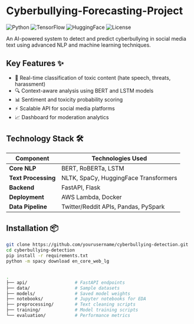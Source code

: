 # Cyberbullying-Forecasting-Project
![Python](https://img.shields.io/badge/Python-3.9%2B-blue)
![TensorFlow](https://img.shields.io/badge/TensorFlow-2.8%2B-orange)
![HuggingFace](https://img.shields.io/badge/HuggingFace-Transformers-yellow)
![License](https://img.shields.io/badge/License-MIT-green)

An AI-powered system to detect and predict cyberbullying in social media text using advanced NLP and machine learning techniques.

## Key Features ✨
- 🚩 Real-time classification of toxic content (hate speech, threats, harassment)
- 🔍 Context-aware analysis using BERT and LSTM models
- 📊 Sentiment and toxicity probability scoring
- ⚡ Scalable API for social media platforms
- 📈 Dashboard for moderation analytics

## Technology Stack 🛠️
| Component            | Technologies Used                          |
|----------------------|--------------------------------------------|
| **Core NLP**         | BERT, RoBERTa, LSTM                        |
| **Text Processing**  | NLTK, SpaCy, HuggingFace Transformers      |
| **Backend**          | FastAPI, Flask                             |
| **Deployment**       | AWS Lambda, Docker                         |
| **Data Pipeline**    | Twitter/Reddit APIs, Pandas, PySpark       |

## Installation 📦
```bash
git clone https://github.com/yourusername/cyberbullying-detection.git
cd cyberbullying-detection
pip install -r requirements.txt
python -m spacy download en_core_web_lg


.
├── api/                  # FastAPI endpoints
├── data/                 # Sample datasets
├── models/               # Saved model weights
├── notebooks/            # Jupyter notebooks for EDA
├── preprocessing/        # Text cleaning scripts
├── training/             # Model training scripts
└── evaluation/           # Performance metrics
